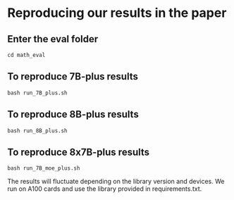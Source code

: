# Reproducing our results in the paper

## Enter the eval folder
```
cd math_eval
```

## To reproduce 7B-plus results
```
bash run_7B_plus.sh
```

## To reproduce 8B-plus results
```
bash run_8B_plus.sh
```

## To reproduce 8x7B-plus results
```
bash run_7B_moe_plus.sh
```

The results will fluctuate depending on the library version and devices. We run on A100 cards and use the library provided in requirements.txt.
